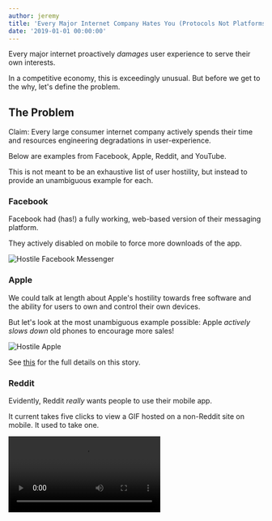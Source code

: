 ```yaml
---
author: jeremy
title: 'Every Major Internet Company Hates You (Protocols Not Platforms Pt. 1)'
date: '2019-01-01 00:00:00'
---
```

Every major internet proactively _damages_ user experience to serve their own interests.

In a competitive economy, this is exceedingly unusual. But before we get to the why, let's define the problem. 

## The Problem

Claim: Every large consumer internet company actively spends their time and resources engineering degradations in user-experience.

Below are examples from Facebook, Apple, Reddit, and YouTube.

This is not meant to be an exhaustive list of user hostility, but instead to provide an unambiguous example for each.

### Facebook

Facebook had (has!) a fully working, web-based version of their messaging platform.

They actively disabled on mobile to force more downloads of the app.

![Hostile Facebook Messenger](https://spee.ch/@hostiletech/facebookmessanger2.jpg)

### Apple

We could talk at length about Apple's hostility towards free software and the ability for users to own and control their own devices.

But let's look at the most unambiguous example possible: Apple _actively slows down_ old phones to encourage more sales!

![Hostile Apple](https://spee.ch/@hostiletech/slowios.jpg)

See [this](http://www.businessinsider.com/apple-battery-throttling-gives-customers-reason-to-distrust-2017-12) for the full details on this story.

### Reddit

Evidently, Reddit _really_ wants people to use their mobile app.

It current takes five clicks to view a GIF hosted on a non-Reddit site on mobile. It used to take one.

<video controls src="https://spee.ch/@hostiletech/redditmobile.gif" />

Not because there is anything wrong with the web experience, of course. But forcing people onto mobile means Reddit can collect a lot more information about you.

### YouTube

We could talk a lot about how YouTube's treatment of creators, as well as it's pro-censorship policies, constitute hostility.

But here's an even clearer example:

![Hostile YouTube](https://spee.ch/@hostiletech/youtubefire.jpg)

YouTube recently disabled all FireTV users from accessing YouTube for no reason other than to get back at Amazon.

## How Unusual This Is

Some people may read these examples and shrug. Companies are greedy. Is it really surprising they treat users this way?

And this response is partially right. Companies _are_ greedy.

But in a competitive economy, greed is typically satisfied by making your services _better_, not _worse_. When the local pizzaria offers free water, free bathrooms, clean tables, and sale prices, it does this not out avarice, not benevolence!

So the question becomes: why is this possible? Why are large tech companies able to get away with such abusive behavior?

And the answer is these platforms are not nearly as competitive as restaurants.

If the pizza place jacks up prices, I go to another pizza place. When Facebook treats me like crap, I complain about it... on Facebook.

But not all of our tech experiences are like this!

If we look at other aspects of the internet, it's much more like restaurants than Facebook. And that's because a lot of the tech driving the web is a protocol, not a platform.

My browser cannot treat me like crap, because HTTP is an open standard. Anyone else can make a browser, like anyone else can make a restaurant.

The same is true for my email client or my torrent client.

The solution to this problem is to build protocols, not platforms. 

When we build protocols, people can leave. When we build protocols, it's the users, not the middlemen, who retain control.

The innovation of blockchain is the most powerful development in over a decade in making this possible. We'll talk about this more in [Part 2](https://lbry.io/news/blockchain-is-love-blockchain-is-life).